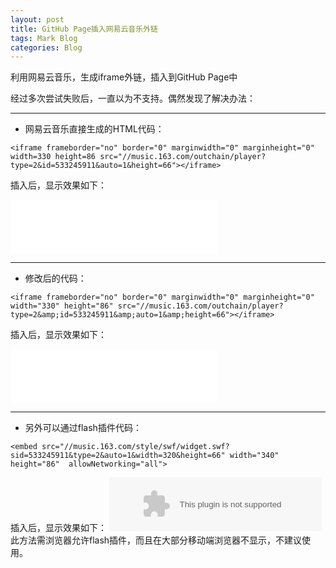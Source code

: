 ```yaml
---
layout: post
title: GitHub Page插入网易云音乐外链
tags: Mark Blog
categories: Blog
---
```


利用网易云音乐，生成iframe外链，插入到GitHub Page中  

经过多次尝试失败后，一直以为不支持。偶然发现了解决办法：  

---

* 网易云音乐直接生成的HTML代码：  

```
<iframe frameborder="no" border="0" marginwidth="0" marginheight="0" width=330 height=86 src="//music.163.com/outchain/player?type=2&id=533245911&auto=1&height=66"></iframe>
```
插入后，显示效果如下：

<iframe frameborder="no" border="0" marginwidth="0" marginheight="0" width=330 height=86 src="//music.163.com/outchain/player?type=2&id=533245911&auto=1&height=66"></iframe>

---
* 修改后的代码：  

```
<iframe frameborder="no" border="0" marginwidth="0" marginheight="0" width="330" height="86" src="//music.163.com/outchain/player?type=2&amp;id=533245911&amp;auto=1&amp;height=66"></iframe>
```
插入后，显示效果如下：
<iframe frameborder="no" border="0" marginwidth="0" marginheight="0" width="330" height="86" src="//music.163.com/outchain/player?type=2&amp;id=533245911&amp;auto=1&amp;height=66"></iframe>

---
* 另外可以通过flash插件代码：

```
<embed src="//music.163.com/style/swf/widget.swf?sid=533245911&type=2&auto=1&width=320&height=66" width="340" height="86"  allowNetworking="all">
```
插入后，显示效果如下：
<embed src="//music.163.com/style/swf/widget.swf?sid=533245911&type=2&auto=1&width=320&height=66" width="340" height="86"  allowNetworking="all">
此方法需浏览器允许flash插件，而且在大部分移动端浏览器不显示，不建议使用。

